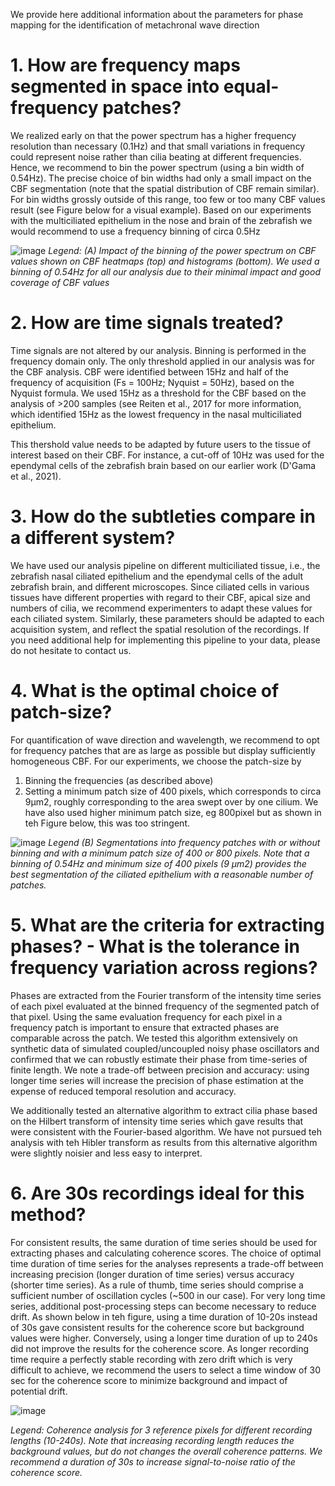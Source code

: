 We provide here additional information about the parameters for phase mapping for the identification of metachronal wave direction

# 1. How are frequency maps segmented in space into equal-frequency patches? 

We realized early on that the power spectrum has a higher frequency resolution than necessary (0.1Hz) and that small variations in frequency could represent noise rather than cilia beating at different frequencies. Hence, we recommend to bin the power spectrum (using a bin width of 0.54Hz). 
The precise choice of bin widths had only a small impact on the CBF segmentation (note that the spatial distribution of CBF remain similar). For bin widths grossly outside of this range, too few or too many CBF values result (see Figure below for a visual example). 
Based on our experiments with the multiciliated epithelium in the nose and brain of the zebrafish we would recommend to use a frequency binning of circa 0.5Hz


![image](https://user-images.githubusercontent.com/17269484/212029975-369f8fe5-eee4-44bb-a5b6-be38fd35953b.png)
_Legend: (A) Impact of the binning of the power spectrum on CBF values shown on CBF heatmaps (top) and histograms (bottom). We used a binning of 0.54Hz for all our analysis due to their minimal impact and good coverage of CBF values_

# 2. How are time signals treated? 
Time signals are not altered by our analysis. Binning is performed in the frequency domain only. 
The only threshold applied in our analysis was for the CBF analysis. CBF were identified between 15Hz and half of the frequency of acquisition (Fs = 100Hz; Nyquist = 50Hz), based on the Nyquist formula. We used 15Hz as a threshold for the CBF based on the analysis of >200 samples (see Reiten et al., 2017 for more information, which identified 15Hz as the lowest frequency in the nasal multiciliated epithelium. 
 
This thershold value needs to be adapted by future users to the tissue of interest based on their CBF. For instance, a cut-off of 10Hz was used for the ependymal cells of the zebrafish brain based on our earlier work (D'Gama et al., 2021).

# 3. How do the subtleties compare in a different system? 
We have used our analysis pipeline on different multiciliated tissue, i.e., the zebrafish nasal ciliated epithelium and the ependymal cells of the adult zebrafish brain, and different microscopes. 
Since ciliated cells in various tissues have different properties with regard to their CBF, apical size and numbers of cilia, we recommend experimenters to adapt these values for each ciliated system. Similarly, these parameters should be adapted to each acquisition system, and reflect the spatial resolution of the recordings. If you need additional help for implementing this pipeline to your data, please do not hesitate to contact us.

# 4. What is the optimal choice of patch-size?
For quantification of wave direction and wavelength, we recommend to opt for frequency patches that are as large as possible but display sufficiently homogeneous CBF. 
For our experiments, we choose the patch-size by 
1)	Binning the frequencies (as described above)
2)	Setting a minimum patch size of 400 pixels, which corresponds to circa 9µm2, roughly corresponding to the area swept over by one cilium. We have also used higher minimum patch size, eg 800pixel but as shown in teh Figure below, this was too stringent.

![image](https://user-images.githubusercontent.com/17269484/212031613-3010e383-fa86-4e3d-af89-f7b8d859d13b.png)
_Legend (B) Segmentations into frequency patches with or without binning and with a minimum patch size of 400 or 800 pixels. Note that a binning of 0.54Hz and minimum size of 400 pixels (9 µm2) provides the best segmentation of the ciliated epithelium with a reasonable number of patches._

# 5. What are the criteria for extracting phases? - What is the tolerance in frequency variation across regions?
Phases are extracted from the Fourier transform of the intensity time series of each pixel evaluated at the binned frequency of the segmented patch of that pixel. Using the same evaluation frequency for each pixel in a frequency patch is important to ensure that extracted phases are comparable across the patch. 
We tested this algorithm extensively on synthetic data of simulated coupled/uncoupled noisy phase oscillators and confirmed that we can robustly estimate their phase from time-series of finite length. 
We note a trade-off between precision and accuracy: using longer time series will increase the precision of phase estimation at the expense of reduced temporal resolution and accuracy. 

We additionally tested an alternative algorithm to extract cilia phase based on the Hilbert transform of intensity time series which gave results that were consistent with the Fourier-based algorithm. We have not pursued teh analysis with teh Hibler transform as results from this alternative algorithm were slightly noisier and less easy to interpret. 

# 6. Are 30s recordings ideal for this method?
For consistent results, the same duration of time series should be used for extracting phases and calculating coherence scores. 
The choice of optimal time duration of time series for the analyses represents a trade-off between increasing precision (longer duration of time series) versus accuracy (shorter time series). As a rule of thumb, time series should comprise a sufficient number of oscillation cycles (~500 in our case). For very long time series, additional post-processing steps can become necessary to reduce drift. 
As shown below in teh figure, using a time duration of 10-20s instead of 30s gave consistent results for the coherence score but background values were higher. Conversely, using a longer time duration of up to 240s did not improve the results for the coherence score. As longer recording time require a perfectly stable recording with zero drift which is very difficult to achieve, we recommend the users to select a time window of 30 sec for the coherence score to minimize background and impact of potential drift.

 ![image](https://user-images.githubusercontent.com/17269484/212032229-257c6d83-f4d8-44f6-8946-ba6373f08640.png)
 
_Legend: Coherence analysis for 3 reference pixels for different recording lengths (10-240s). Note that increasing recording length reduces the background values, but do not changes the overall coherence patterns. We recommend a duration of 30s to increase signal-to-noise ratio of the coherence score._


